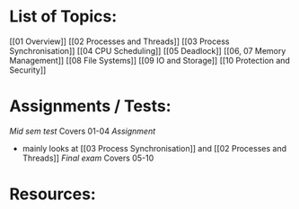 # List of Topics:
[[01 Overview]]
[[02 Processes and Threads]]
[[03 Process Synchronisation]]
[[04 CPU Scheduling]]
[[05 Deadlock]]
[[06, 07 Memory Management]]
[[08 File Systems]]
[[09 IO and Storage]]
[[10 Protection and Security]]

# Assignments / Tests:
*Mid sem test*
Covers 01-04
*Assignment*
- mainly looks at [[03 Process Synchronisation]] and [[02 Processes and Threads]]
*Final exam*
Covers 05-10

# Resources:

